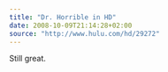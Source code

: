 ```yaml
---
title: "Dr. Horrible in HD"
date: 2008-10-09T21:14:28+02:00
source: "http://www.hulu.com/hd/29272"
---
```


Still great.

